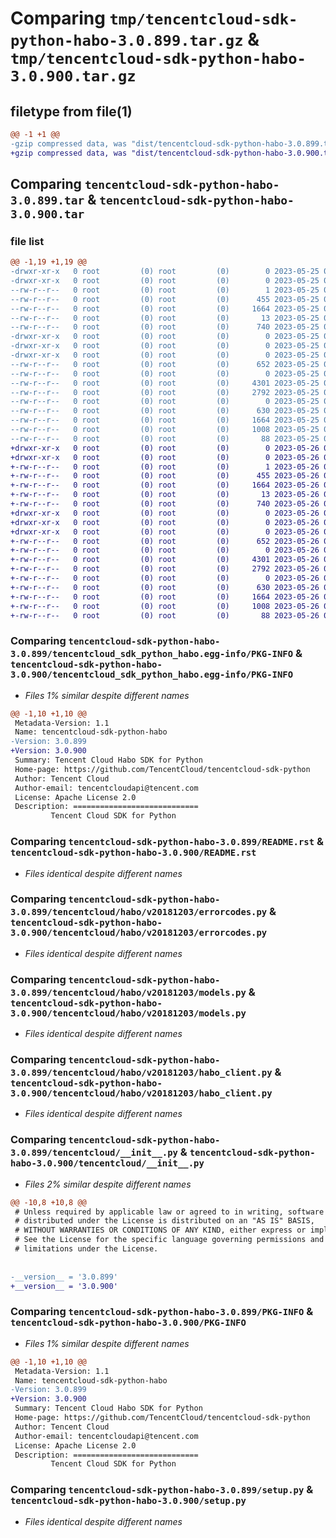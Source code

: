 # Comparing `tmp/tencentcloud-sdk-python-habo-3.0.899.tar.gz` & `tmp/tencentcloud-sdk-python-habo-3.0.900.tar.gz`

## filetype from file(1)

```diff
@@ -1 +1 @@
-gzip compressed data, was "dist/tencentcloud-sdk-python-habo-3.0.899.tar", last modified: Thu May 25 00:28:09 2023, max compression
+gzip compressed data, was "dist/tencentcloud-sdk-python-habo-3.0.900.tar", last modified: Fri May 26 02:19:58 2023, max compression
```

## Comparing `tencentcloud-sdk-python-habo-3.0.899.tar` & `tencentcloud-sdk-python-habo-3.0.900.tar`

### file list

```diff
@@ -1,19 +1,19 @@
-drwxr-xr-x   0 root         (0) root         (0)        0 2023-05-25 00:28:09.000000 tencentcloud-sdk-python-habo-3.0.899/
-drwxr-xr-x   0 root         (0) root         (0)        0 2023-05-25 00:28:09.000000 tencentcloud-sdk-python-habo-3.0.899/tencentcloud_sdk_python_habo.egg-info/
--rw-r--r--   0 root         (0) root         (0)        1 2023-05-25 00:28:09.000000 tencentcloud-sdk-python-habo-3.0.899/tencentcloud_sdk_python_habo.egg-info/dependency_links.txt
--rw-r--r--   0 root         (0) root         (0)      455 2023-05-25 00:28:09.000000 tencentcloud-sdk-python-habo-3.0.899/tencentcloud_sdk_python_habo.egg-info/SOURCES.txt
--rw-r--r--   0 root         (0) root         (0)     1664 2023-05-25 00:28:09.000000 tencentcloud-sdk-python-habo-3.0.899/tencentcloud_sdk_python_habo.egg-info/PKG-INFO
--rw-r--r--   0 root         (0) root         (0)       13 2023-05-25 00:28:09.000000 tencentcloud-sdk-python-habo-3.0.899/tencentcloud_sdk_python_habo.egg-info/top_level.txt
--rw-r--r--   0 root         (0) root         (0)      740 2023-05-25 00:28:09.000000 tencentcloud-sdk-python-habo-3.0.899/README.rst
-drwxr-xr-x   0 root         (0) root         (0)        0 2023-05-25 00:28:09.000000 tencentcloud-sdk-python-habo-3.0.899/tencentcloud/
-drwxr-xr-x   0 root         (0) root         (0)        0 2023-05-25 00:28:09.000000 tencentcloud-sdk-python-habo-3.0.899/tencentcloud/habo/
-drwxr-xr-x   0 root         (0) root         (0)        0 2023-05-25 00:28:09.000000 tencentcloud-sdk-python-habo-3.0.899/tencentcloud/habo/v20181203/
--rw-r--r--   0 root         (0) root         (0)      652 2023-05-25 00:28:09.000000 tencentcloud-sdk-python-habo-3.0.899/tencentcloud/habo/v20181203/errorcodes.py
--rw-r--r--   0 root         (0) root         (0)        0 2023-05-25 00:28:09.000000 tencentcloud-sdk-python-habo-3.0.899/tencentcloud/habo/v20181203/__init__.py
--rw-r--r--   0 root         (0) root         (0)     4301 2023-05-25 00:28:09.000000 tencentcloud-sdk-python-habo-3.0.899/tencentcloud/habo/v20181203/models.py
--rw-r--r--   0 root         (0) root         (0)     2792 2023-05-25 00:28:09.000000 tencentcloud-sdk-python-habo-3.0.899/tencentcloud/habo/v20181203/habo_client.py
--rw-r--r--   0 root         (0) root         (0)        0 2023-05-25 00:28:09.000000 tencentcloud-sdk-python-habo-3.0.899/tencentcloud/habo/__init__.py
--rw-r--r--   0 root         (0) root         (0)      630 2023-05-25 00:28:09.000000 tencentcloud-sdk-python-habo-3.0.899/tencentcloud/__init__.py
--rw-r--r--   0 root         (0) root         (0)     1664 2023-05-25 00:28:09.000000 tencentcloud-sdk-python-habo-3.0.899/PKG-INFO
--rw-r--r--   0 root         (0) root         (0)     1008 2023-05-25 00:28:09.000000 tencentcloud-sdk-python-habo-3.0.899/setup.py
--rw-r--r--   0 root         (0) root         (0)       88 2023-05-25 00:28:09.000000 tencentcloud-sdk-python-habo-3.0.899/setup.cfg
+drwxr-xr-x   0 root         (0) root         (0)        0 2023-05-26 02:19:58.000000 tencentcloud-sdk-python-habo-3.0.900/
+drwxr-xr-x   0 root         (0) root         (0)        0 2023-05-26 02:19:58.000000 tencentcloud-sdk-python-habo-3.0.900/tencentcloud_sdk_python_habo.egg-info/
+-rw-r--r--   0 root         (0) root         (0)        1 2023-05-26 02:19:58.000000 tencentcloud-sdk-python-habo-3.0.900/tencentcloud_sdk_python_habo.egg-info/dependency_links.txt
+-rw-r--r--   0 root         (0) root         (0)      455 2023-05-26 02:19:58.000000 tencentcloud-sdk-python-habo-3.0.900/tencentcloud_sdk_python_habo.egg-info/SOURCES.txt
+-rw-r--r--   0 root         (0) root         (0)     1664 2023-05-26 02:19:58.000000 tencentcloud-sdk-python-habo-3.0.900/tencentcloud_sdk_python_habo.egg-info/PKG-INFO
+-rw-r--r--   0 root         (0) root         (0)       13 2023-05-26 02:19:58.000000 tencentcloud-sdk-python-habo-3.0.900/tencentcloud_sdk_python_habo.egg-info/top_level.txt
+-rw-r--r--   0 root         (0) root         (0)      740 2023-05-26 02:19:58.000000 tencentcloud-sdk-python-habo-3.0.900/README.rst
+drwxr-xr-x   0 root         (0) root         (0)        0 2023-05-26 02:19:58.000000 tencentcloud-sdk-python-habo-3.0.900/tencentcloud/
+drwxr-xr-x   0 root         (0) root         (0)        0 2023-05-26 02:19:58.000000 tencentcloud-sdk-python-habo-3.0.900/tencentcloud/habo/
+drwxr-xr-x   0 root         (0) root         (0)        0 2023-05-26 02:19:58.000000 tencentcloud-sdk-python-habo-3.0.900/tencentcloud/habo/v20181203/
+-rw-r--r--   0 root         (0) root         (0)      652 2023-05-26 02:19:58.000000 tencentcloud-sdk-python-habo-3.0.900/tencentcloud/habo/v20181203/errorcodes.py
+-rw-r--r--   0 root         (0) root         (0)        0 2023-05-26 02:19:58.000000 tencentcloud-sdk-python-habo-3.0.900/tencentcloud/habo/v20181203/__init__.py
+-rw-r--r--   0 root         (0) root         (0)     4301 2023-05-26 02:19:58.000000 tencentcloud-sdk-python-habo-3.0.900/tencentcloud/habo/v20181203/models.py
+-rw-r--r--   0 root         (0) root         (0)     2792 2023-05-26 02:19:58.000000 tencentcloud-sdk-python-habo-3.0.900/tencentcloud/habo/v20181203/habo_client.py
+-rw-r--r--   0 root         (0) root         (0)        0 2023-05-26 02:19:58.000000 tencentcloud-sdk-python-habo-3.0.900/tencentcloud/habo/__init__.py
+-rw-r--r--   0 root         (0) root         (0)      630 2023-05-26 02:19:58.000000 tencentcloud-sdk-python-habo-3.0.900/tencentcloud/__init__.py
+-rw-r--r--   0 root         (0) root         (0)     1664 2023-05-26 02:19:58.000000 tencentcloud-sdk-python-habo-3.0.900/PKG-INFO
+-rw-r--r--   0 root         (0) root         (0)     1008 2023-05-26 02:19:58.000000 tencentcloud-sdk-python-habo-3.0.900/setup.py
+-rw-r--r--   0 root         (0) root         (0)       88 2023-05-26 02:19:58.000000 tencentcloud-sdk-python-habo-3.0.900/setup.cfg
```

### Comparing `tencentcloud-sdk-python-habo-3.0.899/tencentcloud_sdk_python_habo.egg-info/PKG-INFO` & `tencentcloud-sdk-python-habo-3.0.900/tencentcloud_sdk_python_habo.egg-info/PKG-INFO`

 * *Files 1% similar despite different names*

```diff
@@ -1,10 +1,10 @@
 Metadata-Version: 1.1
 Name: tencentcloud-sdk-python-habo
-Version: 3.0.899
+Version: 3.0.900
 Summary: Tencent Cloud Habo SDK for Python
 Home-page: https://github.com/TencentCloud/tencentcloud-sdk-python
 Author: Tencent Cloud
 Author-email: tencentcloudapi@tencent.com
 License: Apache License 2.0
 Description: ============================
         Tencent Cloud SDK for Python
```

### Comparing `tencentcloud-sdk-python-habo-3.0.899/README.rst` & `tencentcloud-sdk-python-habo-3.0.900/README.rst`

 * *Files identical despite different names*

### Comparing `tencentcloud-sdk-python-habo-3.0.899/tencentcloud/habo/v20181203/errorcodes.py` & `tencentcloud-sdk-python-habo-3.0.900/tencentcloud/habo/v20181203/errorcodes.py`

 * *Files identical despite different names*

### Comparing `tencentcloud-sdk-python-habo-3.0.899/tencentcloud/habo/v20181203/models.py` & `tencentcloud-sdk-python-habo-3.0.900/tencentcloud/habo/v20181203/models.py`

 * *Files identical despite different names*

### Comparing `tencentcloud-sdk-python-habo-3.0.899/tencentcloud/habo/v20181203/habo_client.py` & `tencentcloud-sdk-python-habo-3.0.900/tencentcloud/habo/v20181203/habo_client.py`

 * *Files identical despite different names*

### Comparing `tencentcloud-sdk-python-habo-3.0.899/tencentcloud/__init__.py` & `tencentcloud-sdk-python-habo-3.0.900/tencentcloud/__init__.py`

 * *Files 2% similar despite different names*

```diff
@@ -10,8 +10,8 @@
 # Unless required by applicable law or agreed to in writing, software
 # distributed under the License is distributed on an "AS IS" BASIS,
 # WITHOUT WARRANTIES OR CONDITIONS OF ANY KIND, either express or implied.
 # See the License for the specific language governing permissions and
 # limitations under the License.
 
 
-__version__ = '3.0.899'
+__version__ = '3.0.900'
```

### Comparing `tencentcloud-sdk-python-habo-3.0.899/PKG-INFO` & `tencentcloud-sdk-python-habo-3.0.900/PKG-INFO`

 * *Files 1% similar despite different names*

```diff
@@ -1,10 +1,10 @@
 Metadata-Version: 1.1
 Name: tencentcloud-sdk-python-habo
-Version: 3.0.899
+Version: 3.0.900
 Summary: Tencent Cloud Habo SDK for Python
 Home-page: https://github.com/TencentCloud/tencentcloud-sdk-python
 Author: Tencent Cloud
 Author-email: tencentcloudapi@tencent.com
 License: Apache License 2.0
 Description: ============================
         Tencent Cloud SDK for Python
```

### Comparing `tencentcloud-sdk-python-habo-3.0.899/setup.py` & `tencentcloud-sdk-python-habo-3.0.900/setup.py`

 * *Files identical despite different names*

